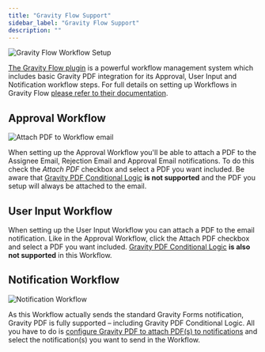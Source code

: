 ```yaml
---
title: "Gravity Flow Support"
sidebar_label: "Gravity Flow Support"
description: ""
---
```


![Gravity Flow Workflow Setup](https://resources.gravitypdf.com/uploads/2016/06/approval-step.png)

<a href="https://gravityflow.io/?ref=12" rel="sponsored">The Gravity Flow plugin</a> is a powerful workflow management system which includes basic Gravity PDF integration for its Approval, User Input and Notification workflow steps. For full details on setting up Workflows in Gravity Flow [please refer to their documentation](http://docs.gravityflow.io/).

## Approval Workflow

![Attach PDF to Workflow email](https://resources.gravitypdf.com/uploads/2016/06/attach-pdf.png)

When setting up the Approval Workflow you'll be able to attach a PDF to the Assignee Email, Rejection Email and Approval Email notifications. To do this check the *Attach PDF* checkbox and select a PDF you want included. Be aware that [Gravity PDF Conditional Logic](user-setup-pdf.md#conditional-logic) **is not supported** and the PDF you setup will always be attached to the email.

## User Input Workflow

When setting up the User Input Workflow you can attach a PDF to the email notification. Like in the Approval Workflow, click the Attach PDF checkbox and select a PDF you want included. [Gravity PDF Conditional Logic](user-setup-pdf.md#conditional-logic) **is also not supported** in this Workflow.

## Notification Workflow

![Notification Workflow](https://resources.gravitypdf.com/uploads/2016/06/notification-workflow.png)

As this Workflow actually sends the standard Gravity Forms notification, Gravity PDF is fully supported – including Gravity PDF Conditional Logic. All you have to do is [configure Gravity PDF to attach PDF(s) to notifications](user-setup-pdf.md#notifications) and select the notification(s) you want to send in the Workflow.
